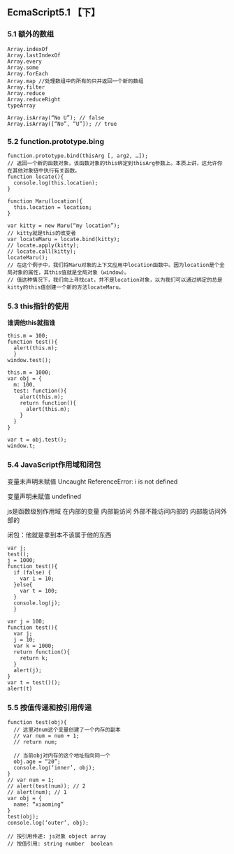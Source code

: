 ## EcmaScript5.1 【下】

### 5.1 额外的数组

    Array.indexOf
    Array.lastIndexOf
    Array.every
    Array.some
    Array.forEach
    Array.map //处理数组中的所有的只并返回一个新的数组
    Array.filter
    Array.reduce
    Array.reduceRight
    typeArray
    
    Array.isArray(“No U”); // false
    Array.isArray([“No”, “U”]); // true

### 5.2 function.prototype.bing

    function.prototype.bind(thisArg [, arg2, …]);
    // 返回一个新的函数对象，该函数对象的this绑定到thisArg参数上。本质上讲，这允许你在其他对象链中执行有关函数。
    function locate(){
      console.log(this.location);
    }
    
    function Maru(location){
      this.location = location;
    }
    
    var kitty = new Maru(“my location”);
    // kitty就是this的改变者
    var locateMaru = locate.bind(kitty);
    // locate.apply(kitty);
    // locate.call(kitty);
    locateMaru();
    // 在这个例子中，我们将Maru对象的上下文应用中location函数中。因为location是个全局对象的属性，其this值就是全局对象（window）。
    // 值这种情况下，我们向上寻找cat，并不是location对象，以为我们可以通过绑定的总是kitty的this值创建一个新的方法locateMaru。


### 5.3 this指针的使用
**谁调他this就指谁**

    this.m = 100;
    function test(){
      alert(this.m);
      }
    window.test();
    
    this.m = 1000;
    var obj = {
      m: 100,
      test: function(){
        alert(this.m);
        return function(){
          alert(this.m);
        }
      }
    }
    
    var t = obj.test();
    window.t;

### 5.4 JavaScript作用域和闭包

变量未声明未赋值 Uncaught ReferenceError: i is not defined


变量声明未赋值 undefined


js是函数级别作用域 在内部的变量 内部能访问 外部不能访问内部的 内部能访问外部的


闭包：他就是拿到本不该属于他的东西

    var j;
    test();
    j = 1000;
    function test(){
      if (false) {
        var i = 10;
      }else{
        var t = 100;
      }
      console.log(j);
      }
      
    var j = 100;
    function test(){
      var j;
      j = 10;
      var k = 1000;
      return function(){
        return k;
      }
      alert(j);
    }
    var t = test()();
    alert(t)

### 5.5 按值传递和按引用传递

    function test(obj){
      // 这里对num这个变量创建了一个内存的副本
      // var num = num + 1;
      // return num;

      // 当前obj对内存的这个地址指向同一个
      obj.age = “20”;
      console.log(‘inner’, obj);
    }
    // var num = 1;
    // alert(test(num)); // 2
    // alert(num); // 1
    var obj = {
      name: “xiaoming”
    }
    test(obj);
    console.log(‘outer’, obj);

    // 按引用传递: js对象 object array
    // 按值引用: string number  boolean
